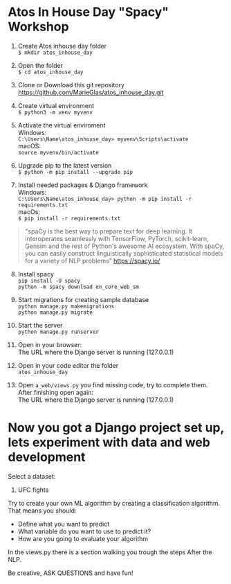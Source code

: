 # Atos In House Day "Spacy" Workshop
1. Create Atos inhouse day folder\
`$ mkdir atos_inhouse_day`
2. Open the folder \
`$ cd atos_inhouse_day`

3. Clone or Download this git repository
https://github.com/MarieGlas/atos_inhouse_day.git 

4. Create virtual environment\
`$ python3 -m venv myvenv`

5. Activate the virtual enviroment\
Windows:\
`C:\Users\Name\atos_inhouse_day> myvenv\Scripts\activate`\
macOS:\
`source myvenv/bin/activate`

6. Upgrade pip to the latest version\
`$ python -m pip install --upgrade pip`

7. Install needed packages & Django framework\
Windows:\
`C:\Users\Name\atos_inhouse_day> python -m pip install -r requirements.txt`\
macOs:\
`$ pip install -r requirements.txt`


 >  "spaCy is the best way to prepare text for deep learning. It interoperates seamlessly with TensorFlow, PyTorch, scikit-learn, Gensim and the rest of Python's awesome AI ecosystem. With spaCy, you can easily construct linguistically sophisticated statistical models for a variety of NLP problems"
https://spacy.io/ 

8. Install spacy\
`pip install -U spacy`\
`python -m spacy download en_core_web_sm`

9. Start migrations for creating sample database\
`python manage.py makemigrations`\
`python manage.py migrate`

10. Start the server\
`python manage.py runserver`

11. Open in your browser:\
The URL where the Django server is running (127.0.0.1)

12. Open in your code editor the folder\
`atos_inhouse_day`
13. Open `a_web/views.py`  you find missing code, try to complete them.\
After finishing open again: \
The URL where the Django server is running (127.0.0.1)


# Now you got a Django project set up, lets experiment with data and web development

Select a dataset:

1. UFC fights

Try to create your own ML algorithm by creating a classification algorithm. That means you should:
- Define what you want to predict
- What variable do you want to use to predict it? 
- How are you going to evaluate your algorithm

In the views.py there is a section walking you trough the steps After the NLP.

Be creative, ASK QUESTIONS and have fun!



